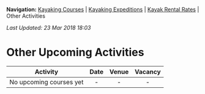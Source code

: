 **Navigation:** [Kayaking Courses](index) &#124; [Kayaking Expeditions](expedition) &#124; [Kayak Rental Rates](rental) &#124; Other Activities

_Last Updated: 23 Mar 2018 18:03_
# Other Upcoming Activities

Activity | Date | Venue | Vacancy
:---:|:---:|:---:|:---:
No upcoming courses yet|-|-|-

